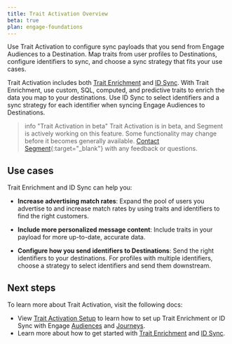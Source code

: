 ```yaml
---
title: Trait Activation Overview
beta: true
plan: engage-foundations
---
```


Use Trait Activation to configure sync payloads that you send from Engage Audiences to a Destination. Map traits from user profiles to Destinations, configure identifiers to sync, and choose a sync strategy that fits your use cases. 

Trait Activation includes both [Trait Enrichment](/docs/engage/trait-activation/trait-enrichment/) and [ID Sync](/docs/engage/trait-activation/id-sync/). With Trait Enrichment, use custom, SQL, computed, and predictive traits to enrich the data you map to your destinations. Use ID Sync to select identifiers and a sync strategy for each identifier when syncing Engage Audiences to Destinations.

> info "Trait Activation in beta"
> Trait Activation is in beta, and Segment is actively working on this feature. Some functionality may change before it becomes generally available. [Contact Segment](https://segment.com/help/contact/){:target="_blank"} with any feedback or questions.


## Use cases 

Trait Enrichment and ID Sync can help you:

- **Increase advertising match rates**: Expand the pool of users you advertise to and increase match rates by using traits and identifiers to find the right customers. 

- **Include more personalized message content**: Include traits in your payload for more up-to-date, accurate data. 

- **Configure how you send identifiers to Destinations**: Send the right identifiers to your destinations. For profiles with multiple identifiers, choose a strategy to select identifiers and send them downstream.


## Next steps 

To learn more about Trait Activation, visit the following docs:

- View [Trait Activation Setup](/docs/engage/trait-activation/trait-activation-setup/) to learn how to set up Trait Enrichment or ID Sync with Engage [Audiences](/docs/engage/audiences/) and [Journeys](/docs/engage/journeys/).
- Learn more about how to get started with [Trait Enrichment](/docs/engage/trait-activation/trait-enrichment/) and [ID Sync](/docs/engage/trait-activation/id-sync/).



